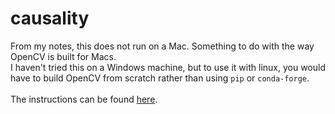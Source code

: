 # causality

From my notes, this does not run on a Mac. Something to do with the way OpenCV is built for Macs. <br>
I haven't tried this on a Windows machine, but to use it with linux, you would have to build OpenCV from scratch rather than using ```pip``` or ```conda-forge```. <br>
<br>
The instructions can be found [here](https://docs.opencv.org/3.4/d2/de6/tutorial_py_setup_in_ubuntu.html).
